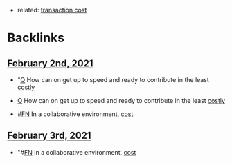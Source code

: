 - related: [transaction cost](<transaction cost.md>)

# Backlinks
## [February 2nd, 2021](<February 2nd, 2021.md>)
- "[Q](<Q.md>) How can on get up to speed and ready to contribute in the least [costly]([cost](<cost.md>))

- [Q](<Q.md>) How can on get up to speed and ready to contribute in the least [costly]([cost](<cost.md>))

- #[FN](<FN.md>) In a collaborative environment, [cost](<cost.md>)

## [February 3rd, 2021](<February 3rd, 2021.md>)
- "#[FN](<FN.md>) In a collaborative environment, [cost](<cost.md>)

